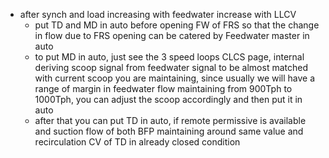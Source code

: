 - after synch and load increasing with feedwater increase with LLCV
	- put TD and MD in auto before opening FW of FRS so that the change in flow due to FRS opening can be catered by Feedwater master in auto
	- to put MD in auto, just see the 3 speed loops CLCS page, internal deriving scoop signal from feedwater signal to be almost matched with current scoop you are maintaining, since usually we will have a range of margin in feedwater flow maintaining from 900Tph to 1000Tph, you can adjust the scoop accordingly and then put it in auto
	- after that you can put TD in auto, if remote permissive is available and suction flow of both BFP maintaining around same value and recirculation CV of TD in  already closed condition
